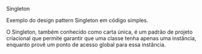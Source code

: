 Singleton

Exemplo do design pattern Singleton em código simples.

O Singleton, também conhecido como carta única,
é um padrão de projeto criacional que permite garantir que uma classe tenha apenas uma instância,
enquanto provê um ponto de acesso global para essa instância.